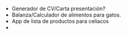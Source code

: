 - Generador de CV/Carta presentación?
- Balanza/Calculador de alimentos para gatos.
- App de lista de productos para celiacos
- 